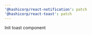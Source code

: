 ```yaml
---
'@hashicorp/react-notification': patch
'@hashicorp/react-toast': patch
---
```


Init toast component
